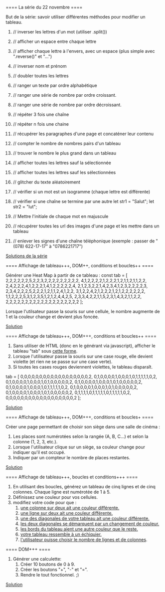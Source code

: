 ==== La série du 22 novembre ==== 

But de la série: savoir utiliser différentes méthodes pour modifier un tableau. 

1. // inverser les lettres d'un mot (utiliser .split())

2. // afficher un espace entre chaque lettre

3. // afficher chaque lettre à l'envers, avec un espace (plus simple avec ".reverse()" et "...") 

4. // inverser nom et prénom

5. // doubler toutes les lettres

6. // ranger un texte par ordre alphabétique

7. // ranger une série de nombre par ordre croissant. 

8. // ranger une série de nombre par ordre décroissant. 

9. // répéter 3 fois une chaîne

10. // répéter n fois une chaine

11. // récupérer les paragraphes d'une page et concaténer leur contenu

12. // compter le nombre de nombres pairs d'un tableau

13. // trouver le nombre le plus grand dans un tableau

14. // afficher toutes les lettres sauf la sélectionnée

15. // afficher toutes les lettres sauf les sélectionnées

16. // glitcher du texte aléatoirement

17. // vérifier si un mot est un isogramme (chaque lettre est différente)

18. // vérifier si une chaîne se termine par une autre
    let str1 = "Salut";
    let str2 = "lut";

19. // Mettre l'initiale de chaque mot en majuscule

20. // récupérer toutes les url des images d'une page et les mettre dans un tableau

21. // enlever les signes d'une chaîne téléphonique (exemple : passer de "(078) 622-17-17" à "0786221717")

[Solutions de la série](https://codepen.io/GregoryThonney/pen/GyZNVO)


==== Affichage de tableau+++, DOM++, conditions et boucles++ ====

Générer une Heat Map à partir de ce tableau : const tab = \[
  2,2,2,2,2,2,5,2,2,3,2,2,2,2,2,2,2,2,2,
  4,1,2,2,2,2,1,2,2,2,1,2,1,1,2,1,1,2,2,  
  2,4,2,2,2,4,1,2,2,2,1,4,1,2,2,2,2,2,4,
  2,1,2,3,2,2,1,4,2,3,4,1,2,3,2,2,2,2,3,
  2,3,4,2,2,2,5,2,2,2,1,2,1,1,2,4,1,2,2,
  3,1,2,2,4,2,1,2,2,2,1,2,1,2,2,2,2,2,2,
  1,1,2,2,2,5,3,1,2,3,5,1,2,1,2,4,4,2,5,
  2,3,3,4,2,2,1,1,5,2,3,1,4,3,2,1,1,2,2,
  2,2,2,2,2,2,2,2,2,2,2,2,2,2,2,2,2,2,2
\]; 

Lorsque l'utilsateur passe la souris sur une cellule, le nombre augmente de 1 et la couleur change et devient plus foncée. 

[Solution](https://codepen.io/GregoryThonney/pen/EoajLv)



==== Affichage de tableau+++, DOM+++, conditions et boucles++ ==== 

1. Sans utiliser de HTML (donc en le générant via javascript), afficher le tableau "tab" sous [cette forme](https://img15.hostingpics.net/pics/120994lue.png). 
2. Lorsque l'utilisateur passe la souris sur une case rouge, elle devient violette (et rien ne se passe sur une case verte).
3. Si toutes les cases rouges deviennent violettes, le tableau disparaît. 

tab = \[
  0,0,0,0,0,0,0,0,0,0,0,0,0,0,0,0,0,0,2,
  0,1,0,0,0,0,1,0,0,0,1,0,1,1,1,1,1,0,2,  
  0,1,0,0,0,0,1,0,0,0,1,0,1,0,0,0,0,0,2,
  0,1,0,0,0,0,1,0,0,0,1,0,1,0,0,0,0,0,2,
  0,1,0,0,0,0,1,0,0,0,1,0,1,1,1,1,1,0,2,
  0,1,0,0,0,0,1,0,0,0,1,0,1,0,0,0,0,0,2,
  0,1,0,0,0,0,1,0,0,0,1,0,1,0,0,0,0,0,2,
  0,1,1,1,1,0,1,1,1,1,1,0,1,1,1,1,1,0,2,
  0,0,0,0,0,0,0,0,0,0,0,0,0,0,0,0,0,0,2
\];

[Solution](https://codepen.io/isaacpante/pen/rYpWRw)


==== Affichage de tableau+++, DOM+++, conditions et boucles+ ==== 

Créer une page permettant de choisir son siège dans une salle de cinéma :
1. Les places sont numérotées selon la rangée (A, B, C...) et selon la colonne (1, 2, 3, etc.). 
2. Lorsque l'utilisateur clique sur un siège, sa couleur change pour indiquer qu'il est occupé.
3. Indiquer par un compteur le nombre de places restantes. 

[Solution](https://codepen.io/isaacpante/pen/POvPaX)


==== Affichage de tableau+++, boucles et conditions+++ ====

1. En utilisant des boucles, générez un tableau de cinq lignes et de cinq colonnes. Chaque ligne est numérotée de 1 à 5.
2. Définissez une couleur pour vos cellules. 
3. modifiez votre code pour que :
    1. [une colonne sur deux ait une couleur différente.](https://codepen.io/isaacpante/pen/woJzOQ)
    2. [une ligne sur deux ait une couleur différente.](https://codepen.io/isaacpante/pen/NbpbXW)
    2. [une des diagonales de votre tableau ait une couleur différente.](https://codepen.io/isaacpante/pen/qqraxa)
    2. [les deux diagonales se démarquent par un changement de couleur.](https://codepen.io/isaacpante/pen/KNWmoV)
    2. [les bords du tableau aient une autre couleur que le reste.](https://codepen.io/isaacpante/pen/dOvWMJ)
    2. [votre tableau ressemble à un échiquier.](https://codepen.io/isaacpante/pen/eBvdwp)
    2. [l'utilisateur puisse choisir le nombre de lignes et de colonnes](https://codepen.io/GregoryThonney/pen/zEQgxg).


==== DOM+++ ==== 

1. Générer une calculette: 
    1. Créer 10 boutons de 0 à 9. 
    2. Créer les boutons "+", "-" et "=". 
    3. Rendre le tout fonctionnel. ;) 
    
[Solution](https://codepen.io/GregoryThonney/pen/LzrPaa)




